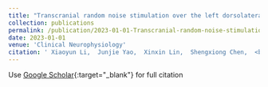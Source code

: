 ```yaml
---
title: "Transcranial random noise stimulation over the left dorsolateral prefrontal cortex attenuates pain expectation and perception"
collection: publications
permalink: /publication/2023-01-01-Transcranial-random-noise-stimulation-over-the-left-dorsolateral-prefrontal-cortex-attenuates-pain-expectation-and-perception
date: 2023-01-01
venue: 'Clinical Neurophysiology'
citation: ' Xiaoyun Li,  Junjie Yao,  Xinxin Lin,  Shengxiong Chen,  <b>Richu</b> <b>Jin</b>,  Weiwei Peng, &quot;Transcranial random noise stimulation over the left dorsolateral prefrontal cortex attenuates pain expectation and perception.&quot; Clinical Neurophysiology, 2023.'
---
```

Use [Google Scholar](https://scholar.google.com/scholar?q=Transcranial+random+noise+stimulation+over+the+left+dorsolateral+prefrontal+cortex+attenuates+pain+expectation+and+perception){:target="_blank"} for full citation